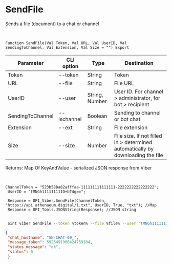 ﻿---
sidebar_position: 3
---

# SendFile
 Sends a file (document) to a chat or channel


<br/>


`Function SendFile(Val Token, Val URL, Val UserID, Val SendingToChannel, Val Extension, Val Size = "") Export`

 | Parameter | CLI option | Type | Destination |
 |-|-|-|-|
 | Token | --token | String | Token |
 | URL | --file | String | File URL |
 | UserID | --user | String, Number | User ID. For channel > administrator, for bot > recipient |
 | SendingToChannel | --ischannel | Boolean | Sending to channel or bot chat |
 | Extension | --ext | String | File extension |
 | Size | --size | Number | File size. If not filled in > determined automatically by downloading the file |

 
 Returns: Map Of KeyAndValue - serialized JSON response from Viber

<br/>




```bsl title="Code example"
ChannelToken = "523b58ba82afffaa-111111111111111-2222222222222222";
 UserID = "tMNGh111111111D+bT4g==";
 
 Response = OPI_Viber.SendFile(ChannelToken, "https://api.athenaeum.digital/1.txt", UserID, True, "txt"); //Map
 Response = OPI_Tools.JSONString(Response); //JSON string
```
	


```sh title="CLI command example"
 
 oint viber SendFile --token %token% --file %file% --user "tMNGh111111111D+bT4g" --ischannel %ischannel% --ext %ext% --size %size%

```

```json title="Result"
{
 "chat_hostname": "SN-CHAT-09_",
 "message_token": 5925491906424759104,
 "status_message": "ok",
 "status": 0
 }
```
